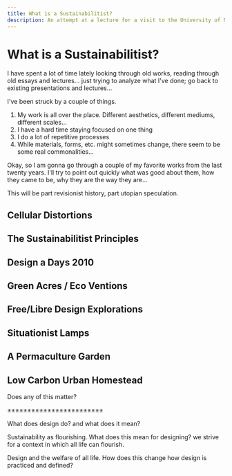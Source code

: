 ```yaml
---
title: What is a Sustainabilitist?
description: An attempt at a lecture for a visit to the University of Nebraska.
---
```


# What is a Sustainabilitist?

I have spent a lot of time lately looking through old works, reading through old essays and lectures... just trying to analyze what I've done; go back to existing presentations and lectures...

I've been struck by a couple of things.

1. My work is all over the place. Different aesthetics, different mediums, different scales...
2. I have a hard time staying focused on one thing
3. I do a lot of repetitive processes
4. While materials, forms, etc. might sometimes change, there seem to be some real commonalities...

Okay, so I am gonna go through a couple of my favorite works from the last twenty years. I'll try to point out quickly what was good about them, how they came to be, why they are the way they are...

This will be part revisionist history, part utopian speculation.

## Cellular Distortions

## The Sustainabilitist Principles

## Design a Days 2010

## Green Acres / Eco Ventions

## Free/Libre Design Explorations

## Situationist Lamps

## A Permaculture Garden

## Low Carbon Urban Homestead

Does any of this matter?

±±±±±±±±±±±±±±±±±±±±±±±±

What does design do? and what does it mean?

Sustainability as flourishing. What does this mean for designing? we strive for a context in which all life can flourish.

Design and the welfare of all life. How does this change how design is practiced and defined?

